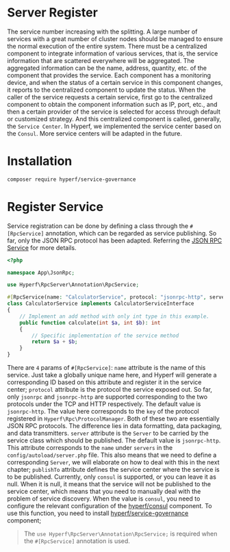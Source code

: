 # Server Register

The service number increasing with the splitting. A large number of services with a great number of cluster nodes should be managed to ensure the normal execution of the entire system. There must be a centralized component to integrate information of various services, that is, the service information that are scattered everywhere will be aggregated. The aggregated information can be the name, address, quantity, etc. of the component that provides the service. Each component has a monitoring device, and when the status of a certain service in this component changes, it reports to the centralized component to update the status. When the caller of the service requests a certain service, first go to the centralized component to obtain the component information such as IP, port, etc., and then a certain provider of the service is selected for access through default or customized strategy. And this centralized component is called, generally, the `Service Center`. In Hyperf, we implemented the service center based on the `Consul`. More service centers will be adapted in the future.

# Installation

```bash
composer require hyperf/service-governance
```

# Register Service

Service registration can be done by defining a class through the `#[RpcService]` annotation, which can be regarded as service publishing. So far, only the JSON RPC protocol has been adapted. Referring the [JSON RPC Service](en/json-rpc.md) for more details.

```php
<?php

namespace App\JsonRpc;

use Hyperf\RpcServer\Annotation\RpcService;

#[RpcService(name: "CalculatorService", protocol: "jsonrpc-http", server: "jsonrpc-http")]
class CalculatorService implements CalculatorServiceInterface
{
    // Implement an add method with only int type in this example.
    public function calculate(int $a, int $b): int
    {
        // Specific implementation of the service method
        return $a + $b;
    }
}
```

There are `4` params of `#[RpcService]`: 
`name` attribute is the name of this service. Just take a globally unique name here, and Hyperf will generate a corresponding ID based on this attribute and register it in the service center;
`protocol` attribute is the protocol the service exposed out. So far, only `jsonrpc` and `jsonrpc-http` are supported corresponding to the two protocols under the TCP and HTTP respectively. The default value is `jsonrpc-http`. The value here corresponds to the `key` of the protocol registered in `Hyperf\Rpc\ProtocolManager`. Both of these two are essentially JSON RPC protocols. The difference lies in data formatting, data packaging, and data transmitters. 
`server` attribute is the `Server` to be carried by the service class which should be published. The default value is `jsonrpc-http`. This attribute corresponds to the `name` under `servers` in the `config/autoload/server.php` file. This also means that we need to define a corresponding `Server`, we will elaborate on how to deal with this in the next chapter;
`publishTo` attribute defines the service center where the service is to be published. Currently, only `consul` is supported, or you can leave it as null. When it is null, it means that the service will not be published to the service center, which means that you need to manually deal with the problem of service discovery. When the value is `consul`, you need to configure the relevant configuration of the [hyperf/consul](en/consul.md) component. To use this function, you need to install [hyperf/service-governance](https://github.com/hyperf/service-governance) component;

> The `use Hyperf\RpcServer\Annotation\RpcService;` is required when the `#[RpcService]` annotation is used.
